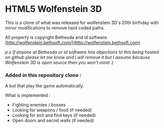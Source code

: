 HTML5 Wolfenstein 3D
======================

This is a clone of what was released for wolfenstein 3D's 20th birthday with minor modifications to remove hard coded paths. 

All property is copyright Bethesda and id software.
[http://wolfenstein.bethsoft.com/](http://wolfenstein.bethsoft.com)

_p.s If anyone at Bethesda or id software has objections to this being hosted on github please let me know and I will remove it but I assume because Wolfenstein 3D is open source then you won't mind :)_

### Added in this repository clone :

A bot that play the game automatically.

What is implemented : 
- Fighting enemies / bosses
- Looking for weapons / food (if needed)
- Looking for exit and find keys (if needed)
- Open doors and secret walls (if needed)